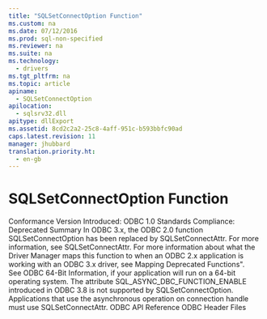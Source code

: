 ```yaml
---
title: "SQLSetConnectOption Function"
ms.custom: na
ms.date: 07/12/2016
ms.prod: sql-non-specified
ms.reviewer: na
ms.suite: na
ms.technology: 
  - drivers
ms.tgt_pltfrm: na
ms.topic: article
apiname: 
  - SQLSetConnectOption
apilocation: 
  - sqlsrv32.dll
apitype: dllExport
ms.assetid: 8cd2c2a2-25c8-4aff-951c-b593bbfc90ad
caps.latest.revision: 11
manager: jhubbard
translation.priority.ht: 
  - en-gb
---
```

# SQLSetConnectOption Function
<?xml version="1.0" encoding="utf-8"?>
<developerReferenceWithoutSyntaxDocument xmlns="http://ddue.schemas.microsoft.com/authoring/2003/5" xmlns:xlink="http://www.w3.org/1999/xlink" xmlns:xsi="http://www.w3.org/2001/XMLSchema-instance" xsi:schemaLocation="http://ddue.schemas.microsoft.com/authoring/2003/5 http://dduestorage.blob.core.windows.net/ddueschema/developer.xsd">
  <introduction />
  <section>
    <content>
      <definitionTable>
        <definedTerm> <legacyBold>Conformance</legacyBold> </definedTerm>
        <definition>
          <para>Version Introduced: ODBC 1.0 Standards Compliance: Deprecated</para>
        </definition>
        <definedTerm> <legacyBold>Summary</legacyBold> </definedTerm>
        <definition>
          <para>In ODBC 3<legacyItalic>.x</legacyItalic>, the ODBC 2.0 function <legacyBold>SQLSetConnectOption</legacyBold> has been replaced by <legacyBold>SQLSetConnectAttr</legacyBold>. For more information, see <legacyLink xlink:href="97fc7445-5a66-4eb9-8e77-10990b5fd685">SQLSetConnectAttr</legacyLink>.</para>
          <alert class="note">
            <para>For more information about what the Driver Manager maps this function to when an ODBC 2<legacyItalic>.x</legacyItalic> application is working with an ODBC 3<legacyItalic>.x</legacyItalic> driver, see <legacyLink xlink:href="ee462617-1d79-4c88-afeb-b129cff34cc6">Mapping Deprecated Functions</legacyLink>".</para>
          </alert>
        </definition>
      </definitionTable>
    </content>
  </section>
  <languageReferenceRemarks>
    <content>
      <para>See <link xlink:href="ed9851ce-44ee-4c8e-b626-1d0b52da30fe">ODBC 64-Bit Information</link>, if your application will run on a 64-bit operating system.</para>
      <alert class="note">
        <para>The attribute SQL_ASYNC_DBC_FUNCTION_ENABLE introduced in ODBC 3.8 is not supported by <unmanagedCodeEntityReference>SQLSetConnectOption</unmanagedCodeEntityReference>. Applications that use the asynchronous operation on connection handle must use <unmanagedCodeEntityReference>SQLSetConnectAttr</unmanagedCodeEntityReference>.</para>
      </alert>
    </content>
  </languageReferenceRemarks>
  <relatedTopics>
<link xlink:href="b7a49774-f458-44ce-9a04-a0457501405b">ODBC API Reference</link>
<link xlink:href="96f97ba3-7e73-4196-abfb-036c5f6d1903">ODBC Header Files</link>
</relatedTopics>
</developerReferenceWithoutSyntaxDocument>
